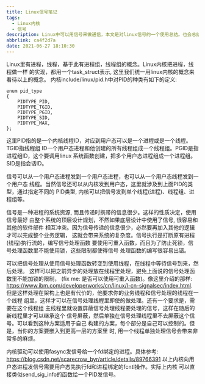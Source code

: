 ```yaml
---
title: Linux信号笔记
tags:
  - Linux内核
  - 信号
description: Linux中可以用信号来做通信，本文是对linux信号的一个使用总结。也会总结下APUE第10 章中关于信号的内容。
abbrlink: ca4f2d7a
date: 2021-06-27 18:10:30
---
```


Linux里有进程，线程，基于此有进程组，线程组的概念。Linux内核把进程，线程做一样
的实现，都用一个task_struct表示, 这里我们统一用linux内核的概念来看待以上的概念。
内核include/linux/pid.h中对PID的种类有如下的定义:
```
enum pid_type
{
	PIDTYPE_PID,
	PIDTYPE_TGID,
	PIDTYPE_PGID,
	PIDTYPE_SID,
	PIDTYPE_MAX,
};
```
这里PID指的是一个内核线程ID，对应到用户态可以是一个进程或是一个线程。TGID指线程组
ID一个用户态进程和他创建的所有线程组成一个线程组。PGID是指进程组ID，这个要调用linux
系统函数创建，把多个用户态进程组成一个进程组。SID是指会话ID。

信号可以从一个用户态进程发到一个用户态进程，也可以从一个用户态线程发到一个用户态
线程。当然信号还可以从内核发到用户态，这里就涉及到上面PID的类型，通过指定不同的
PID类型, 内核可以把信号发到单个线程(进程)、线程组、进程组等。

信号是一种进程的系统资源, 而且传递时携带的信息很少。这样的性质决定，使用信号最好
由整个系统的顶层设计规划，不然如果底层设计中使用了信号, 很容易和其他的软件部件
相互冲突。因为信号传递的信息很少，必然要再加入其他的逻辑才可以完成整个业务逻辑，
这就会带来系统的复杂度。信号执行是打断原有进程(线程)执行流的，编写信号处理函数
要使用可重入函数，而且为了防止死锁，信号处理函数里不能使用锁，这些限制都使得信号
处理函数的编写很容易出错。

可以把信号处理从使用信号处理函数转变到使用线程，在线程中等待信号到来，然后处理。
这样可以把之前异步的处理放在线程里处理，避免上面说的信号处理函数里不能加锁的限制，
(fix me: 是否可以使用可重入函数)。像这里介绍的那样:
https://www.ibm.com/developerworks/cn/linux/l-cn-signalsec/index.html.
但是这样处理在架构上也是有代价的，他要求你的业务线程和信号处理的线程在一个线程
组里，这样才可以在信号处理线程里即使的做处理。还有一个要求是，需要在这个线程组
主线程里就设置屏蔽信号处理线程要处理的信号，这样在随后的新线程里才可以继承这个
信号屏蔽，然后单独在信号处理线程里不去屏蔽这个信号。可以看到这种方案适用于自己
构建的方案，每个部分是自己可以控制的。但是，当你的方案要嵌入到更高一层的方案里
时, 用一个线程单独处理信号会带来非常多的麻烦。

内核驱动可以使用fasync发信号给一个fd绑定的进程。具体参考:
https://blog.csdn.net/scarecrow_byr/article/details/89766391
以上内核向用户态进程发信号需要用户态先执行fd和进程绑定的fcntl操作。实际上内核
可以直接类似send_sig_info的函数给一个PID发信号。
